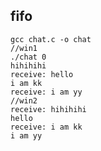 ## fifo
    gcc chat.c -o chat
    //win1
    ./chat 0
    hihihihi
    receive: hello
    i am kk
    receive: i am yy
    //win2
    receive: hihihihi
    hello
    receive: i am kk
    i am yy
